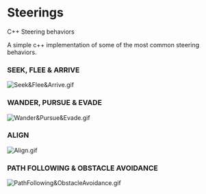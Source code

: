 # Steerings
C++ Steering behaviors

A simple c++ implementation of some of the most common steering behaviors.

### SEEK, FLEE & ARRIVE

![Seek&Flee&Arrive.gif](../master/Resources/Seek&Flee&Arrive.gif)

### WANDER, PURSUE & EVADE

![Wander&Pursue&Evade.gif](../master/Resources/Wander&Pursue&Evade.gif)

### ALIGN

![Align.gif](../master/Resources/Align.gif)

### PATH FOLLOWING & OBSTACLE AVOIDANCE

![PathFollowing&ObstacleAvoidance.gif](../master/Resources/PathFollowing&ObstacleAvoidance.gif)
